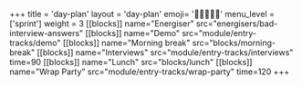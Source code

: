 +++
title = 'day-plan'
layout = 'day-plan'
emoji= '🧑🏾‍🤝‍🧑🏾'
menu_level = ['sprint']
weight = 3
[[blocks]]
name="Energiser"
src="energisers/bad-interview-answers"
[[blocks]]
name="Demo"
src="module/entry-tracks/demo"
[[blocks]]
name="Morning break"
src="blocks/morning-break"
[[blocks]]
name="Interviews"
src="module/entry-tracks/interviews"
time=90
[[blocks]]
name="Lunch"
src="blocks/lunch"
[[blocks]]
name="Wrap Party"
src="module/entry-tracks/wrap-party"
time=120
+++
